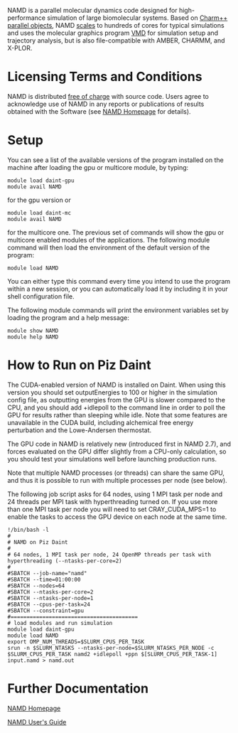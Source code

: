 NAMD is a parallel molecular dynamics code designed for high-performance simulation of large biomolecular systems. Based on [Charm++ parallel objects](https://charm.cs.uiuc.edu/), NAMD [scales](http://www.ks.uiuc.edu/Research/namd/performance.html) to hundreds of cores for typical simulations and uses the molecular graphics program [VMD](http://www.ks.uiuc.edu/Research/vmd/) for simulation setup and trajectory analysis, but is also file-compatible with AMBER, CHARMM, and X-PLOR.

# Licensing Terms and Conditions

NAMD is distributed [free of charge](http://www.ks.uiuc.edu/Research/namd/license.html) with source code. Users agree to acknowledge use of NAMD in any reports or publications of results obtained with the Software (see [NAMD Homepage](http://www.ks.uiuc.edu/Research/namd/) for details). 

# Setup

You can see a list of the available versions of the program installed on the machine after loading the gpu or multicore module, by typing:

```
module load daint-gpu
module avail NAMD
```

for the gpu version or			

```
module load daint-mc
module avail NAMD
```

for the multicore one. The previous set of commands will show the gpu or multicore enabled modules of the applications. The following module command will then load the environment of the default version of the program:

```
module load NAMD
```

You can either type this command every time you intend to use the program within a new session, or you can automatically load it by including it in your shell configuration file.

The following module commands will print the environment variables set by loading the program and a help message:			

```
module show NAMD
module help NAMD
```

# How to Run on Piz Daint

The CUDA-enabled version of NAMD is installed on Daint. When using this version you should set outputEnergies to 100 or higher in the simulation config file, as outputting energies from the GPU is slower compared to the CPU, and you should add +idlepoll to the command line in order to poll the GPU for results rather than sleeping while idle. Note that some features are unavailable in the CUDA build, including alchemical free energy perturbation and the Lowe-Andersen thermostat.

The GPU code in NAMD is relatively new (introduced first in NAMD 2.7), and forces evaluated on the GPU differ slightly from a CPU-only calculation, so you should test your simulations well before launching production runs.

Note that multiple NAMD processes (or threads) can share the same GPU, and thus it is possible to run with multiple processes per node (see below). 

The following job script asks for 64 nodes, using 1 MPI task per node and 24  threads per MPI task with hyperthreading turned on. If you use more than one MPI task per node you will need to set CRAY_CUDA_MPS=1 to enable the tasks to access the GPU device on each node at the same time.
		
```
!/bin/bash -l
#
# NAMD on Piz Daint
# 
# 64 nodes, 1 MPI task per node, 24 OpenMP threads per task with hyperthreading (--ntasks-per-core=2)
# 
#SBATCH --job-name="namd"
#SBATCH --time=01:00:00
#SBATCH --nodes=64
#SBATCH --ntasks-per-core=2
#SBATCH --ntasks-per-node=1
#SBATCH --cpus-per-task=24
#SBATCH --constraint=gpu
#========================================
# load modules and run simulation
module load daint-gpu
module load NAMD
export OMP_NUM_THREADS=$SLURM_CPUS_PER_TASK
srun -n $SLURM_NTASKS --ntasks-per-node=$SLURM_NTASKS_PER_NODE -c $SLURM_CPUS_PER_TASK namd2 +idlepoll +ppn $[SLURM_CPUS_PER_TASK-1] input.namd > namd.out
```

# Further Documentation

[NAMD Homepage](http://www.ks.uiuc.edu/Research/namd/)

[NAMD User's Guide](http://www.ks.uiuc.edu/Research/namd/2.12/ug/)
